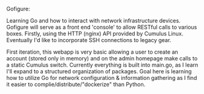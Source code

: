Gofigure: 

Learning Go and how to interact with network infrastructure devices. Gofigure will serve as a front end 'console' to allow
RESTful calls to various boxes. Firstly, using the HTTP (nginx) API provided by Cumulus Linux. Eventually I'd like to
incorporate SSH connections to legacy gear. 

First iteration, this webapp is very basic allowing a user to create an account (stored only in memory) and on the admin
homepage make calls to a static Cumulus switch. Currently everything is built into main.go, as I learn I'll expand to a
structured organization of packages. Goal here is learning how to utilize Go for network configuration & information gathering
as I find it easier to complie/distribute/"dockerize" than Python.
